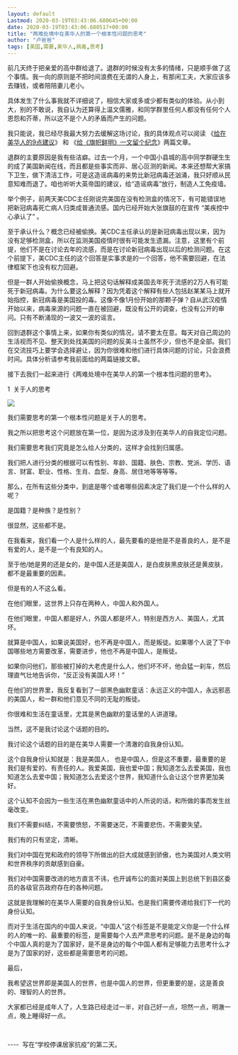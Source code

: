 ```yaml
---
layout: default
Lastmod: 2020-03-19T03:43:06.680645+00:00
date: 2020-03-19T03:43:06.680517+00:00
title: "两难处境中在美华人的第一个根本性问题的思考"
author: "卢爸爸"
tags: [美国,需要,美华人,病毒,思考]
---
```


前几天终于把亲爱的高中群给退了。退群的时候没有太多的情绪，只是顺手做了这个事情。我一向的原则是不把时间浪费在无谓的人身上，有那闲工夫，大家应该多去赚钱，或者陪陪妻儿老小。

具体发生了什么事我就不详细说了，相信大家或多或少都有类似的体验。从小到大，别的不敢说，我自认为还算得上温文儒雅，和同学群里任何人都没有任何个人恩怨和芥蒂，所以这不是个人的矛盾而产生的问题。

我只能说，我已经尽我最大努力去缓解这场讨论，我的具体观点可以阅读 《[给在美华人的9点建议](http://mp.weixin.qq.com/s?__biz=MzI3NDE1NTM2MA==&mid=2650347995&idx=1&sn=e9775d3de4c32d1e0d6c61501f05fda8&chksm=f315ebd4c46262c2e97456f8c988d5736dad766055f96c4513b94388a5dd343eaa3bb4bb6ba2&scene=21#wechat_redirect)》 和 《[给《旗帜鲜明》一文留个纪念](http://mp.weixin.qq.com/s?__biz=MzI3NDE1NTM2MA==&mid=2650348020&idx=1&sn=4aeba793341cdb96d9d19007066dce7b&chksm=f315ebfbc46262edd1b3e471730dbeebf3848c0732749ac743440009b20c1826fc497f7b547a&scene=21#wechat_redirect)》两篇文章。

退群的主要原因是我有些洁癖。过去一个月，一个中国小县城的高中同学群硬生生的成了美国新闻在线，而且都是些事实而非、居心叵测的新闻。本来还想帮大家搞下卫生，做下清洁工作，可是这造谣病毒的来势比新冠病毒还汹涌，我只好顺从民意知难而退了。咱也听听大英帝国的建议，给“造谣病毒”放行，制造人工免疫墙。

举个例子，前两天美CDC主任刚说完美国在没有检测盒的情况下，有可能错误地把新冠病毒死亡病人归类成普通流感。国内已经开始大张旗鼓的在宣传 “美疾控中心承认了” 。

至于承认什么？概念已经被偷换。美CDC主任承认的是新冠病毒出现以来，因为没有足够检测盒，所以在监测美国疫情时很有可能发生遗漏。注意，这里有个前提，他们不是在讨论去年的流感，而是在讨论新冠病毒出现以后的检测问题。在这个前提下，美CDC主任的这个回答是实事求是的一个回答，他不需要回避，在法律框架下也没有权力回避。

但是一群人开始偷换概念，马上把这句话解释成美国去年死于流感的2万人有可能死于新冠病毒。为什么要这么解释？因为凭着这个解释有些人包括赵某某马上就开始指控，新冠病毒是美国投的毒。这像不像1月份开始的那颗子弹？自从武汉疫情开始以来，病毒来源的问题一直在被回避，既没有公开的调查，也没有公开的审问。只有不断涌现的一波又一波的谣言。

回到退群这个事情上来，如果你有类似的情况，请不要太在意。每天对自己周边的生活视而不见、整天到处找美国的问题的反美斗士虽然不少，但也不是全部。我们在交流技巧上要学会选择避让，因为你很难和他们进行具体问题的讨论，只会浪费时间。具体分析请参考我前面给的两篇链接文章。

接下去我们一起来进行《两难处境中在美华人的第一个根本性问题的思考》。

  

1  关于人的思考

![](https://images.weserv.nl/?url=https%3A//mmbiz.qpic.cn/mmbiz_jpg/1Ctw666j3hCQZgDRk7lialB1VPtF0eDCUSr1jANUlZnVAvLiaHwJyviceVQu3yXXPzWhUka2p3wMUfYv5iccEmGxgg/640%3Fwx_fmt%3Djpeg)

我们需要思考的第一个根本性问题是关于人的思考。

我之所以把思考这个问题放在第一位，是因为这涉及到在美华人的自我定位问题。

我们需要思考我们究竟是怎么给人分类的，这样才会找到归属感。

  

我们把人进行分类的根据可以有性别、年龄、国籍、肤色、宗教、党派、学历、语言、财富、职业、性格、生肖、血型、身高、居住地等等等等。

那么，在所有这些分类中，到底是哪个或者哪些因素决定了我们是一个什么样的人呢？

是国籍？是种族？是性别？  

很显然，这些都不是。

  

在我看来，我们看一个人是什么样的人，最先要看的是他是不是善良的人，是不是有爱的人，是不是一个有良知的人。

至于他/她是男的还是女的，是中国人还是美国人，是白皮肤黑皮肤还是黄皮肤，都不是最重要的因素。  

但是有的人不这么看。

  

在他们眼里，这世界上只存在两种人，中国人和外国人。

在他们眼里，中国人都是好人，外国人都是坏人，特别是西方人、美国人，尤其坏。

就算是中国人，如果说美国好，也不再是中国人，而是叛徒。如果哪个人说了下中国哪些地方需要改革，需要进步，他也不再是中国人，是叛徒。

如果你问他们，那些被打掉的大老虎是什么人，他们坏不坏，他会猛一刹车，然后理直气壮地告诉你，“反正没有美国人坏！” 

在他们的世界里，我反复看到了一部黑色幽默童话：永远正义的中国人，永远邪恶的美国人，和一群和他们意见不同的无耻的叛徒。

你很难和生活在童话里，尤其是黑色幽默的童话里的人讲道理。

当然，这不是我讨论这个话题的目的。

我讨论这个话题的目的是在美华人需要一个清澈的自我身份认知。

这个自我身份认知就是：我是美国人， 也是中国人，但是这不重要，最重要的是我们是有爱的、有责任的人。我爱美国，我也爱中国；我知道怎么去爱美国，我也知道怎么去爱中国；我知道怎么去爱这个世界，我知道什么会让这个世界更加美好。

  

这个认知不会因为一些生活在黑色幽默童话中的人所说的话，和所做的事而发生丝毫改变。

  

我们不需要纠结，不需要愤怒，不需要迷茫，不需要悲伤，不需要失望。

我们有的只有坚定，清晰。

我们对中国在党和政府的领导下所做出的巨大成就感到骄傲，也为美国对人类文明和世界秩序的贡献感到自豪。

我们对中国需要改进的地方直言不讳，也开诚布公的面对美国上到总统下到县区委员的各级官员政府存在的各种问题。

  

这就是我理解的在美华人需要的自我身份认知。也是我们需要传递给我们下一代的身份认知。

而对于生活在国内的中国人来说，“中国人”这个标签是不是能定义你是一个什么样的人的唯一的、最重要的标签，是需要每个人去严肃思考的问题。是不是身边的每个中国人真的是为了国家好，是不是身边的每个中国人都有足够能力去思考什么才是为了国家的好，这些都是需要思考的问题。  

最后，

我希望这世界即是美国人的世界，也是中国人的世界，但更重要的是，这是善良的、理智的人的世界。  

大家都已经是成年人了，人生路已经走过一半，对自己好一点，坦然一点，明澈一点，晚上睡得好一点。

   

\----  写在“学校停课居家抗疫”的第二天。

